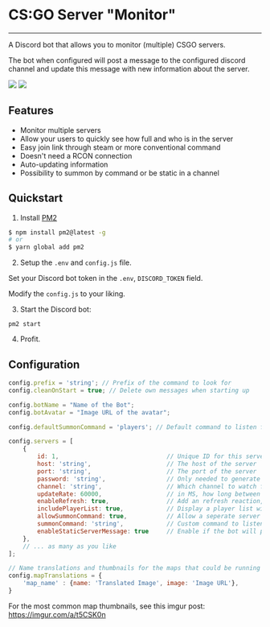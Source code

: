 # CS:GO Server "Monitor"
___
A Discord bot that allows you to monitor (multiple) CSGO servers.

The bot when configured will post a message to the configured discord channel and update this message with new information about the server.

![](https://i.imgur.com/vuvtXqr.png)
![](https://i.imgur.com/AqhfyEN.png)

## Features
- Monitor multiple servers
- Allow your users to quickly see how full and who is in the server
- Easy join link through steam or more conventional command
- Doesn't need a RCON connection
- Auto-updating information
- Possibility to summon by command or be static in a channel

## Quickstart

1. Install [PM2](https://pm2.keymetrics.io/docs/usage/quick-start/)

```sh
$ npm install pm2@latest -g
# or
$ yarn global add pm2
```

2. Setup the `.env` and `config.js` file.

Set your Discord bot token in the `.env`, `DISCORD_TOKEN` field.

Modify the `config.js` to your liking.

3. Start the Discord bot:

```
pm2 start
```

4. Profit.

## Configuration
```js
config.prefix = 'string'; // Prefix of the command to look for
config.cleanOnStart = true; // Delete own messages when starting up

config.botName = "Name of the Bot";
config.botAvatar = "Image URL of the avatar";

config.defaultSummonCommand = 'players'; // Default command to listen for combined with the global prefix. (i.e. prefix+summonCommand). Only works if `allowSummonCommand` is enabled for that server

config.servers = [
    {
        id: 1,                              // Unique ID for this server, can be anything
        host: 'string',                     // The host of the server
        port: 'string',                     // The port of the server
        password: 'string',                 // Only needed to generate the invite command / link
        channel: 'string',                  // Which channel to watch for messages and post info for this server in
        updateRate: 60000,                  // in MS, how long between each automatic update. Only in combination with `enableStaticServerMessage`
        enableRefresh: true,                // Add an refresh reaction, which when clicked will refresh the server info
        includePlayerList: true,            // Display a player list with the server info
        allowSummonCommand: true,           // Allow a seperate server info to be summoned with a command
        summonCommand: 'string',            // Custom command to listen for combined with the global prefix. (i.e. prefix+summonCommand). Only works if `allowSummonCommand` is enabled for this server
        enableStaticServerMessage: true     // Enable if the bot will post a server info on startup and keep updating it
    },
    // ... as many as you like
];

// Name translations and thumbnails for the maps that could be running on the server.
config.mapTranslations = {
    'map_name' : {name: 'Translated Image', image: 'Image URL'},
}
```

For the most common map thumbnails, see this imgur post: https://imgur.com/a/t5CSK0n